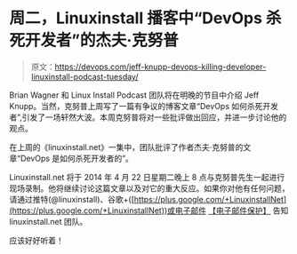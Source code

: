 # 周二，Linuxinstall 播客中“DevOps 杀死开发者”的杰夫·克努普

> 原文：<https://devops.com/jeff-knupp-devops-killing-developer-linuxinstall-podcast-tuesday/>

Brian Wagner 和 Linux Install Podcast 团队将在明晚的节目中介绍 Jeff Knupp。当然，克努普上周写了一篇有争议的博客文章“DevOps 如何杀死开发者”,引发了一场轩然大波。本周克努普将对一些批评做出回应，并进一步讨论他的观点。

在上周的《linuxinstall.net》一集中，团队批评了作者杰夫·克努普的文章“DevOps 是如何杀死开发者的”。

Linuxinstall.net 将于 2014 年 4 月 22 日星期二晚上 8 点与克努普先生一起进行现场录制。他将继续讨论这篇文章以及对它的重大反应。如果你对他有任何问题，请通过推特(@linuxinstall)、谷歌+([https://plus.google.com/+LinuxinstallNet](https://plus.google.com/+LinuxinstallNet))或电子邮件 [【电子邮件保护】](/cdn-cgi/l/email-protection#73031c1710120007331f1a1d060b1a1d0007121f1f5d1d1607) 告知 linuxinstall.net 团队。

应该好好听着！
